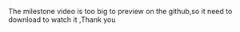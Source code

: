 The milestone video is too big to preview on the github,so it need to download to watch it ,Thank you 
